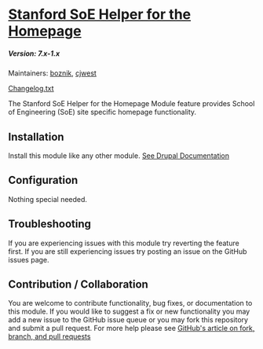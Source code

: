# [Stanford SoE Helper for the Homepage](https://github.com/SU-SOE/stanford_soe_helper)
##### Version: 7.x-1.x

Maintainers: [boznik](https://github.com/boznik),  [cjwest](https://github.com/cjwest)

[Changelog.txt](CHANGELOG.txt)

The Stanford SoE Helper for the Homepage Module feature provides School of Engineering (SoE) site specific homepage functionality.

Installation
---

Install this module like any other module. [See Drupal Documentation](https://drupal.org/documentation/install/modules-themes/modules-7)

Configuration
---

Nothing special needed.

Troubleshooting
---

If you are experiencing issues with this module try reverting the feature first. If you are still experiencing issues try posting an issue on the GitHub issues page.

Contribution / Collaboration
---

You are welcome to contribute functionality, bug fixes, or documentation to this module. If you would like to suggest a fix or new functionality you may add a new issue to the GitHub issue queue or you may fork this repository and submit a pull request. For more help please see [GitHub's article on fork, branch, and pull requests](https://help.github.com/articles/using-pull-requests)
